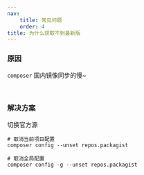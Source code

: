 ```yaml
---
nav:
    title: 常见问题
    order: 4
title: 为什么获取不到最新版
---
```


### 原因

`composer` 国内镜像同步的慢~

<br>

### 解决方案

切换官方源
```shell
# 取消当前项目配置
composer config --unset repos.packagist

# 取消全局配置
composer config -g --unset repos.packagist
```
